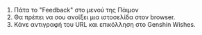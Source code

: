 1) Πάτα το "Feedback" στο μενού της Πάιμον
2) Θα πρέπει να σου ανοίξει μια ιστοσελίδα στον browser.
3) Κάνε αντιγραφή του URL και επικόλληση στο Genshin Wishes.
